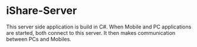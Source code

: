 # iShare-Server
This server side application is build in C#.
When Mobile and PC applications are started, both connect to this server.
It then makes communication between PCs and Mobiles.
